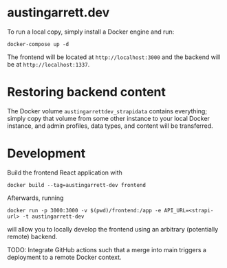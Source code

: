 # austingarrett.dev

To run a local copy, simply install a Docker engine and run:

`docker-compose up -d`

The frontend will be located at `http://localhost:3000` and the backend will be at `http://localhost:1337`.

# Restoring backend content

The Docker volume `austingarrettdev_strapidata` contains everything; simply copy that volume from some other instance to your local Docker instance, and admin profiles, data types, and content will be transferred.

# Development

Build the frontend React application with

`docker build --tag=austingarrett-dev frontend`

Afterwards, running

`docker run -p 3000:3000 -v $(pwd)/frontend:/app -e API_URL=<strapi-url> -t austingarrett-dev`

will allow you to locally develop the frontend using an arbitrary (potentially remote) backend.

TODO: Integrate GitHub actions such that a merge into main triggers a deployment to a remote Docker context.
